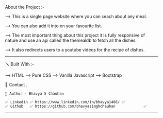 About the Project :-

--> This is a single page website where you can seach about any meal.

--> You can also add it into on your favourite list.

--> The most important thing about this project it is fully responsive of nature and use an api called the themealdb to fetch all the dishes.

--> It also redirects users to a youtube videos for the recipe of dishes.


---

🪛 Built With :-

 --> HTML
 --> Pure CSS
 --> Vanilla Javascript
 --> Bootstrap


🙎 Contact .

    🔗 Author - Bhavya S Chauhan

    ✅ Linkedin ✅ https://www.linkedin.com/in/bhavya1408/ ✅
    ✅ Github   ✅ https://github.com/bhavyasinghchauhan             ✅

---
